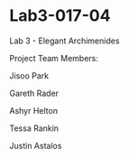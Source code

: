 # Lab3-017-04
Lab 3 - Elegant Archimenides

Project Team Members:

Jisoo Park

Gareth Rader

Ashyr Helton

Tessa Rankin

Justin Astalos
